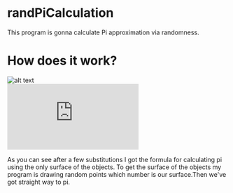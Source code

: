 # randPiCalculation
This program is gonna calculate Pi approximation via randomness.

# How does it work?
![alt text](https://i.imgur.com/3z7xbFj.png)\
![equation](https://latex.codecogs.com/gif.latex?%5Cbg_white%20%5Clarge%20%5C%5C%281%29P_%5Csquare%20%3D%20a%5E2%20%5C%5C%20%282%29P_o%20%3D%20%5Cpi%20r%5E2%5C%5C%20%283%29r%3D%5Cfrac%7Ba%7D%7B2%7D%20%5C%5C%20%5C%5C%20From%20%5C%3B%20%283%29%20%5C%3B%20to%20%5C%3B%20%282%29%20%5C%5C%20P_o%20%3D%20%5Cpi%20%5Cfrac%7Ba%5E2%7D%7B2%5E2%7D%20%3D%20%5Cpi%20%5Cfrac%7BP_%5Csquare%7D%7B4%7D%5C%5C%20%5CUpdownarrow%20%5C%5C%20%5Cpi%20%3D%20%5Cfrac%7B4%5Ccdot%20P_o%7D%7BP_%5Csquare%7D)

As you can see after a few substitutions I got the formula for calculating pi using the only surface of the objects.
To get the surface of the objects my program is drawing random points which number is our surface.Then we've got straight way to pi.